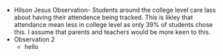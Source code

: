 * Hilson Jesus Observation- Students around the college level care lass about having their attendence being tracked. This is likley that attendance mean less in college level as only 39% of students chose this. I assume that parents and teachers would be more keen to this.
* Observation 2
  * hello
